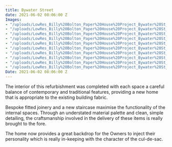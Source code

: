 ```yaml
---
title: Bywater Street
date: 2021-06-02 08:06:00 Z
Images:
- "/uploads/LowRes_Billy%20Bolton_Paper%20House%20Project_Bywater%20St_001-HDR-Edit.jpg"
- "/uploads/LowRes_Billy%20Bolton_Paper%20House%20Project_Bywater%20St_031-HDR-Edit.jpg"
- "/uploads/LowRes_Billy%20Bolton_Paper%20House%20Project_Bywater%20St_016.jpg"
- "/uploads/LowRes_Billy%20Bolton_Paper%20House%20Project_Bywater%20St_045-HDR-Edit.jpg"
- "/uploads/LowRes_Billy%20Bolton_Paper%20House%20Project_Bywater%20St_072-Edit.jpg"
- "/uploads/LowRes_Billy%20Bolton_Paper%20House%20Project_Bywater%20St_062-Edit.jpg"
- "/uploads/LowRes_Billy%20Bolton_Paper%20House%20Project_Bywater%20St_091-HDR-Edit.jpg"
- "/uploads/LowRes_Billy%20Bolton_Paper%20House%20Project_Bywater%20St_099-Edit.jpg"
- "/uploads/LowRes_Billy%20Bolton_Paper%20House%20Project_Bywater%20St_108-Edit.jpg"
- "/uploads/LowRes_Billy%20Bolton_Paper%20House%20Project_Bywater%20St_112-Edit.jpg"
Date: 2021-06-02 08:06:00 Z
---
```


The interior of this refurbishment was completed with each space a careful balance of contemporary and traditional features, providing a new home that is appropriate to the existing building fabric.

Bespoke fitted joinery and a new staircase maximise the functionality of the internal spaces. Through an understated material palette and clean, simple detailing, the craftsmanship involved in the delivery of these items is really brought to the fore.

The home now provides a great backdrop for the Owners to inject their personality which is really in-keeping with the character of the cul-de-sac.

